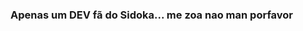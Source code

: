 ### Apenas um DEV fã do Sidoka... me zoa nao man porfavor

<!--
**Sidoria/Sidoria** is a ✨ _special_ ✨ repository because its `README.md` (this file) appears on your GitHub profile.

![image](https://user-images.githubusercontent.com/72222396/130806578-36405121-e8ac-4a0d-92de-1628bf376355.png)

Here are some ideas to get you started:

- 🔭 I’m currently working on ...
- 🌱 I’m currently learning ...
- 👯 I’m looking to collaborate on ...
- 🤔 I’m looking for help with ...
- 💬 Ask me about ...
- 📫 How to reach me: ...
- 😄 Pronouns: ...
- ⚡ Fun fact: ...
-->
